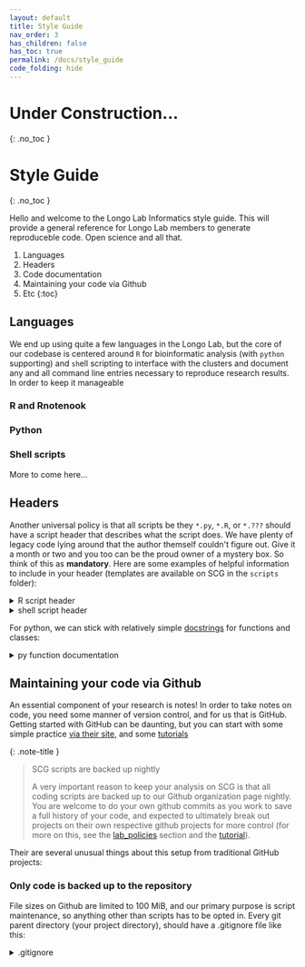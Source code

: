 ```yaml
---
layout: default
title: Style Guide
nav_order: 3
has_children: false
has_toc: true
permalink: /docs/style_guide
code_folding: hide
---
```


# Under Construction...
{: .no_toc }

# Style Guide 
{: .no_toc }

Hello and welcome to the Longo Lab Informatics style guide. This will provide a general reference for Longo Lab members to generate reproduceble code. Open science and all that.

1. Languages
2. Headers
3. Code documentation
4. Maintaining your code via Github
5. Etc
{:toc}

## Languages
We end up using quite a few languages in the Longo Lab, but the core of our codebase is centered around `R` for bioinformatic analysis (with `python` supporting) and `sh`ell scripting to interface with the clusters and document any and all command line entries necessary to reproduce research results. In order to keep it manageable 

### R and Rnotenook

### Python

### Shell scripts

More to come here...

## Headers
Another universal policy is that all scripts be they `*.py`, `*.R`, or `*.???` should have a script header that describes what the script does. We have plenty of legacy code lying around that the author themself couldn't figure out. Give it a month or two and you too can be the proud owner of a mystery box. So think of this as **mandatory**. Here are some examples of helpful information to include in your header (templates are available on SCG in the `scripts` folder): 

<details markdown=1>
  <summary>R script header</summary>
```r
#!/usr/bin/env Rscript
#' ---------------------------
#'
#' Script name: 12_sc_wkflow_subclass_de.R
#'
#' Version: 0.1.0
#'
#' Purpose of script: Performing differential expression after integration
#'
#' Author: Robert R Butler III
#'
#' Date Created: 2022-08-29
#'
#' Copyright (c) 2022
#' Email: rrbutler@stanford.edu
#'
#' ---------------------------
#'
#' Notes:
#'
#'   This version introduces a breaking change, shifting date prefixes to round
#'   numbers
#'
#'   Usage:
#'     sbatch -J MG --mem=50G -c 8 -t 01:00:00 -p interactive \
#'       -o %x/%A_sc_wkflow_subclass_de_%x.log \
#'       --wrap "ml R/4.0; Rscript 12_sc_wkflow_subclass_de.R MG R6"
#'
#'   or interactive session:
#'     sdev -m 50 -c 8 -t 01:00:00 -p interactive
#'
#' ---------------------------

#' load up the packages we will need:  (uncomment as required)

library(Seurat)
library(future.apply)
library(patchwork)
library(ggplot2)
library(ggrepel)
library(ggpubr)
library(data.table)
library(stringr)
library(Cairo)
library(dplyr)
library(RColorBrewer)

#' ---------------------------
```
</details>

<details markdown=1>
  <summary>py script header</summary>
```py
#!/usr/bin/env python
#!interpreter [optional-arg]
# -*- coding: utf-8 -*-

"""
Pipeline for generating a gene-set analysis using MAGMA a set of gene lists.
Runs with a range of annotation windows surrounding the gene, and can
incorporate gene-set covariate files as defined by magma
"""

# Futures
from __future__ import print_function
# […]

# Built-in/Generic Imports
import os
import sys
# […]

# Libs
import logging
import argparse
import datetime
import subprocess as sp
# […]

# Own modules
# […]

# global variables
__author__ = 'Robert R Butler III, William A. Johnson'
__copyright__ = 'Copyright 2023, Longo Lab'
__version__ = '0.0.12'
__maintainer__ = 'Robert R Butler III'
__email__ = 'rrbutler@stanford.edu'
```
</details>

<details markdown=1>
  <summary>shell script header</summary>
```sh
#!/usr/bin/env bash

###################################################################
#Script Name  : 01-magma_command_curated.sh 
#Description  : Runs magma on PREDICT-HD set using 0kb window
#Usage        : sbatch 01-magma_command_curated.sh
#Author       : Robert R Butler III
#Date Created : 2023-08-11
#Email        : rrbutler@stanford.edu
#Copyright (c) 2023
###################################################################
```
</details>


## Code documentation
In addition to headers, code should also be well commented in the manner of each respective language. In particular, function annotation is a must. To support eventual utilization of functions across multiple scripts, follow the annotation [guidelines](https://roxygen2.r-lib.org/articles/rd.html) for `Roxygen2` package building in R (also see R style guide above):

<details markdown=1>
  <summary>R function documentation</summary>
```r
# Define functions --------------------

#' For a given column of common names, replace them with ensembl gene ids.
#' Includes a filter for autosomal genes that are not pseudo or small RNAs.
#'
#' @param dt Data table to replace names
#' @param colname Name of the column containing gene symbols
#' @param keep.symbols Boolean, retain the symbols column?
#'
#' @return dt with a GENE column
convert_gene_symbol <- function(dt, colname, keep.symbols = FALSE) {
...
```
</details>


For python, we can stick with relatively simple [docstrings](https://realpython.com/documenting-python-code/#docstring-types) for functions and classes:

<details markdown=1>
  <summary>py function documentation</summary>
```py
def get_spreadsheet_cols(file_loc, print_cols=False):
    """Gets and prints the spreadsheet's header columns

    Parameters
    ----------
    file_loc : str
        The file location of the spreadsheet
    print_cols : bool, optional
        A flag used to print the columns to the console (default is
        False)

    Returns
    -------
    list
        a list of strings used that are the header columns
    """

    file_data = pd.read_excel(file_loc)
    ...
```
</details>


<details markdown=1>
  <summary>py class documentation</summary>
```py
class Animal:
    """
    A class used to represent an Animal

    ...

    Attributes
    ----------
    says_str : str
        a formatted string to print out what the animal says
    name : str
        the name of the animal
    sound : str
        the sound that the animal makes
    num_legs : int
        the number of legs the animal has (default 4)

    Methods
    -------
    says(sound=None)
        Prints the animals name and what sound it makes
    """

    says_str = "A {name} says {sound}"
```
</details>


## Maintaining your code via Github
An essential component of your research is notes! In order to take notes on code, you need some manner of version control, and for us that is GitHub. Getting started with GitHub can be daunting, but you can start with some simple practice [via their site](https://docs.github.com/en/get-started), and some [tutorials](https://rogerdudler.github.io/git-guide)

{: .note-title }
> SCG scripts are backed up nightly
> 
> A very important reason to keep your analysis on SCG is that all coding scripts are backed up to our Github organization page nightly. You are welcome to do your own github commits as you work to save a full history of your code, and expected to ultimately break out projects on their own respective github projects for more control (for more on this, see the [lab_policies](/docs/lab_policies) section and the [tutorial](/docs/tutorials/github_project)).

Their are several unusual things about this setup from traditional GitHub projects:
### Only code is backed up to the repository

File sizes on Github are limited to 100 MiB, and our primary purpose is script maintenance, so anything other than scripts has to be opted in. Every git parent directory (your project directory), should have a .gitignore file like this:

<details markdown=1>
  <summary>.gitignore</summary>
```sh
# Ignore everything
*

# But not these files...
!*.sh
!*.pl
!*.py
!*.R
!*.Rmd
!*.ipynb
!*.md
!README.md
!.gitignore
!celltype-gene-database.xlsx
!overall.name_schema.txt
# etc...

# ...even if they are in subdirectories
!*/
.Rproj.user

# But do ignore these files...
deploy.R
```
</details>

Note that `celltype-gene-database.xlsx` and `overall.name_schema.txt` are special files that have been opted in to backup in this folder, and `deploy.R` has been opted out of backups (see [for this reason]).


### Code is backed up to the `main` 

### ...

### Strategies to follow for effective project control

#### Break out your own project

#### Never




## Etc

